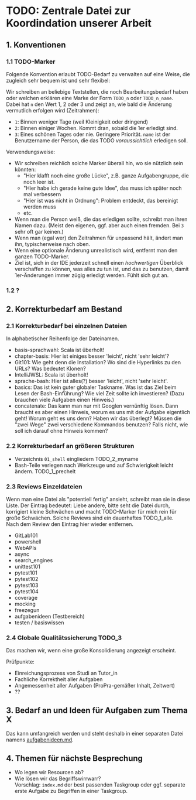 # TODO: Zentrale Datei zur Koordindation unserer Arbeit

## 1. Konventionen

### 1.1 TODO-Marker

Folgende Konvention erlaubt TODO-Bedarf zu verwalten auf eine Weise, die
zugleich sehr bequem ist und sehr flexibel:

Wir schreiben an beliebige Textstellen, die noch Bearbeitungsbedarf haben oder welchen erklären
eine Marke der Form `TODO_n` oder `TODO_n_name`.  
Dabei hat `n` den Wert 1, 2 oder 3 und zeigt an, wie bald die Änderung vermutlich
erfolgen wird (Zeitrahmen):

- `1`: Binnen weniger Tage (weil Kleinigkeit oder dringend)
- `2`: Binnen einiger Wochen. Kommt dran, sobald die 1er erledigt sind.
- `3`: Eines schönen Tages oder nie. Geringere Priorität.
`name` ist der Benutzername der Person, die das TODO _voraussichtlich_ erledigen soll.

Verwendungsweise:

- Wir schreiben reichlich solche Marker überall hin, wo sie nützlich sein könnten:
  - "Hier klafft noch eine große Lücke", z.B. ganze Aufgabengruppe, die noch leer ist.
  - "Hier habe ich gerade keine gute Idee", das muss ich später noch mal verbessern
  - "Hier ist was nicht in Ordnung": Problem entdeckt, das bereinigt werden muss
  - etc.
- Wenn man die Person weiß, die das erledigen sollte, schreibt man ihren Namen dazu.
  (Meist den eigenen, ggf. aber auch einen fremden. Bei `3` sehr oft gar keinen.)
- Wenn man (egal wer) den Zeitrahmen für unpassend hält, ändert man ihn, typischerweise nach oben.
- Wenn eine optionale Änderung unrealistisch wird, entfernt man den ganzen TODO-Marker.
- Ziel ist, sich in der IDE jederzeit schnell einen _hochwertigen_ Überblick verschaffen
  zu können, was alles zu tun ist, und das zu benutzen, damit 1er-Änderungen immer zügig
  erledigt werden. Fühlt sich gut an.

### 1.2 ?

## 2. Korrekturbedarf am Bestand

### 2.1 Korrekturbedarf bei einzelnen Dateien

In alphabetischer Reihenfolge der Dateinamen.

- basis-sprachwahl: Scala ist überholt!
- chapter-basis: Hier ist einiges besser 'leicht', nicht 'sehr leicht'?
- Git101: Wie geht denn die Installation? Wo sind die Hyperlinks zu den URLs? 
  Was bedeutet Klonen?
- IntelliJWSL: Scala ist überholt! 
- sprache-bash: Hier ist alles(?) besser 'leicht', nicht 'sehr leicht'.
- basics: Das ist kein guter globaler Taskname. Was ist das Ziel beim Lesen der Bash-Einführung?
  Wie viel Zeit sollte ich investieren? (Dazu brauchen viele Aufgaben einen Hinweis.)
- concatenate: Das kann man nur mit Googlen vernünftig lösen. Dann braucht es aber einen Hinweis,
  worum es uns mit der Aufgabe eigentlich geht! Worum geht es uns denn? Haben wir das überlegt?
  Müssen die "zwei Wege" zwei verschiedene Kommandos benutzen? Falls nicht, wie soll ich
  darauf ohne Hinweis kommen?

### 2.2 Korrekturbedarf an größeren Strukturen

- Verzeichnis `01_shell` eingliedern  TODO_2_myname
- Bash-Teile verlegen nach Werkzeuge und auf Schwierigkeit leicht ändern.  TODO_1_prechelt

### 2.3 Reviews Einzeldateien

Wenn man eine Datei als "potentiell fertig" ansieht, schreibt man sie in diese
Liste.
Der Eintrag bedeutet: Liebe andere, bitte seht die Datei durch, korrigiert kleine Schwächen
und macht TODO-Marker für mich rein für große Schwächen.
Solche Reviews sind ein dauerhaftes TODO_1_alle.  
Nach dem Review den Eintrag hier wieder entfernen.

- GitLab101
- powershell
- WebAPIs
- async
- search_engines
- unittest101
- pytest101
- pytest102
- pytest103
- pytest104
- coverage
- mocking
- freezegun
- aufgabenideen (Testbereich)
- testen / basiswissen

### 2.4 Globale Qualitätssicherung  TODO_3

Das machen wir, wenn eine große Konsolidierung angezeigt erscheint.

Prüfpunkte:

- Einreichungsprozess von Studi an Tutor_in
- Fachliche Korrektheit aller Aufgaben
- Angemessenheit aller Aufgaben (ProPra-gemäßer Inhalt, Zeitwert)
- ??

## 3. Bedarf an und Ideen für Aufgaben zum Thema X

Das kann umfangreich werden und steht deshalb in einer separaten Datei namens
[aufgabenideen.md](aufgabenideen.md).

## 4. Themen für nächste Besprechung

- Wo legen wir Resourcen ab?
- Wie lösen wir das Begriffswirrwarr?  
  Vorschlag: `index.md` der best passenden Taskgroup oder
  ggf. separate erste Aufgabe zu Begriffen in einer Taskgroup.
